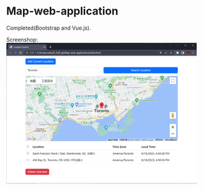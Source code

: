 # Map-web-application
 
Completed(Bootstrap and Vue.js).

Screenshop:
![Screenshop](https://github.com/Sk-22-2-11/Map-web-application/blob/main/pictures/screenshot.png)



